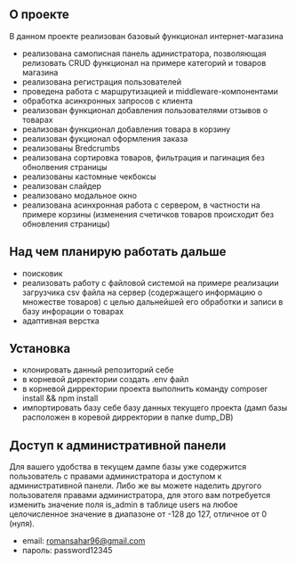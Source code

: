 ## О проекте
В данном проекте реализован базовый функционал интернет-магазина
* реализована самописная панель адинистратора, позволяющая релизовать CRUD функционал на примере категорий и товаров магазина
* реализована регистрация пользователей
* проведена работа с маршрутизацией и middleware-компонентами
* обработка асинхронных запросов с клиента
* реализован функционал добавления пользователями отзывов о товарах
* реализован функционал добавления товара в корзину
* реализован фукционал оформления заказа
* реализованы Bredcrumbs
* реализована сортировка товаров, фильтрация и пагинация без обнолвения страницы
* реализованы кастомные чекбоксы
* реализован слайдер
* реализовано модальное окно
* реализована асинхронная работа с сервером, в частности на примере корзины (изменения счетичков товаров происходит без обновления страницы)


## Над чем планирую работать дальше
* поисковик
* реализовать работу с файловой системой на примере  реализации загрузчика csv файла на сервер (содержащего информацию о множестве товаров) с целью дальнейшей его обработки и записи в базу инфорации о товарах
* адаптивная верстка

## Установка

* клонировать данный репозиторий себе
* в корневой дирректории создать .env файл
* в корневой дирректории проекта выполнить команду composer install && npm install
* импортировать базу себе базу данных текущего проекта (дамп базы расположен в коревой дирректории в папке dump_DB)

## Доступ к административной панели
Для вашего удобства в текущем дампе базы уже содержится пользователь с правами администратора и доступом к административной панели. Либо же вы можете наделить другого пользователя правами администратора, для этого вам потребуется изменить значение поля is_admin в таблице users на любое целочисленное значение в диапазоне от -128 до 127, отличное от 0 (нуля).
* email: romansahar96@gmail.com
* пароль: password12345
